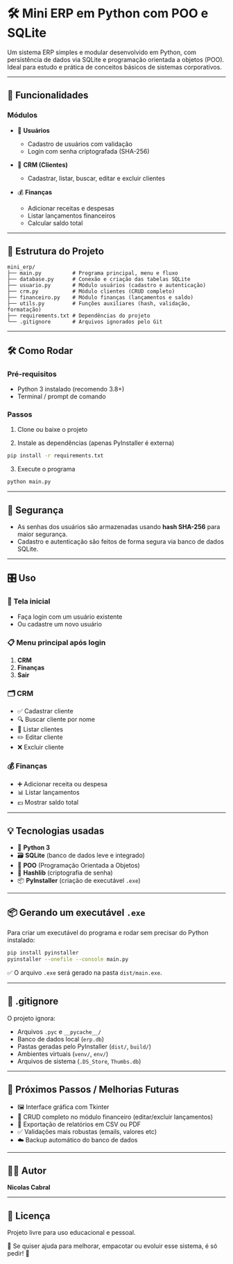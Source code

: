 
# 🛠️ Mini ERP em Python com POO e SQLite

Um sistema ERP simples e modular desenvolvido em Python, com persistência de dados via SQLite e programação orientada a objetos (POO). Ideal para estudo e prática de conceitos básicos de sistemas corporativos.

---

## 🚀 Funcionalidades

### Módulos

- 👤 **Usuários**
  - Cadastro de usuários com validação
  - Login com senha criptografada (SHA-256)
  
- 📇 **CRM (Clientes)**
  - Cadastrar, listar, buscar, editar e excluir clientes
  
- 💰 **Finanças**
  - Adicionar receitas e despesas
  - Listar lançamentos financeiros
  - Calcular saldo total

---

## 📂 Estrutura do Projeto

```
mini_erp/
├── main.py          # Programa principal, menu e fluxo
├── database.py      # Conexão e criação das tabelas SQLite
├── usuario.py       # Módulo usuários (cadastro e autenticação)
├── crm.py           # Módulo clientes (CRUD completo)
├── financeiro.py    # Módulo finanças (lançamentos e saldo)
├── utils.py         # Funções auxiliares (hash, validação, formatação)
├── requirements.txt # Dependências do projeto
└── .gitignore       # Arquivos ignorados pelo Git
```

---

## 🛠️ Como Rodar

### Pré-requisitos

- Python 3 instalado (recomendo 3.8+)
- Terminal / prompt de comando

### Passos

1. Clone ou baixe o projeto

2. Instale as dependências (apenas PyInstaller é externa)

```bash
pip install -r requirements.txt
```

3. Execute o programa

```bash
python main.py
```

---

## 🔐 Segurança

- As senhas dos usuários são armazenadas usando **hash SHA-256** para maior segurança.
- Cadastro e autenticação são feitos de forma segura via banco de dados SQLite.

---

## 🎛️ Uso

### 🔐 Tela inicial
- Faça login com um usuário existente
- Ou cadastre um novo usuário

### 📋 Menu principal após login
1. **CRM**
2. **Finanças**
3. **Sair**

### 🗂️ CRM
- ✅ Cadastrar cliente  
- 🔍 Buscar cliente por nome  
- 📄 Listar clientes  
- ✏️ Editar cliente  
- ❌ Excluir cliente  

### 💰 Finanças
- ➕ Adicionar receita ou despesa  
- 📊 Listar lançamentos  
- 💵 Mostrar saldo total  

---

## 💡 Tecnologias usadas

- 🐍 **Python 3**
- 🗃️ **SQLite** (banco de dados leve e integrado)
- 🧱 **POO** (Programação Orientada a Objetos)
- 🔐 **Hashlib** (criptografia de senha)
- 📦 **PyInstaller** (criação de executável `.exe`)

---

## 📦 Gerando um executável `.exe`

Para criar um executável do programa e rodar sem precisar do Python instalado:

```bash
pip install pyinstaller
pyinstaller --onefile --console main.py
```

✅ O arquivo `.exe` será gerado na pasta `dist/main.exe`.

---

## 📝 .gitignore

O projeto ignora:

- Arquivos `.pyc` e `__pycache__/`
- Banco de dados local (`erp.db`)
- Pastas geradas pelo PyInstaller (`dist/`, `build/`)
- Ambientes virtuais (`venv/`, `env/`)
- Arquivos de sistema (`.DS_Store`, `Thumbs.db`)

---

## 🎯 Próximos Passos / Melhorias Futuras

- 🖼️ Interface gráfica com Tkinter  
- 🧾 CRUD completo no módulo financeiro (editar/excluir lançamentos)  
- 📑 Exportação de relatórios em CSV ou PDF  
- ✅ Validações mais robustas (emails, valores etc)  
- ☁️ Backup automático do banco de dados

---

## 👨‍💻 Autor

**Nicolas Cabral** 

---

## 📄 Licença

Projeto livre para uso educacional e pessoal.

💬 Se quiser ajuda para melhorar, empacotar ou evoluir esse sistema, é só pedir! 🚀
